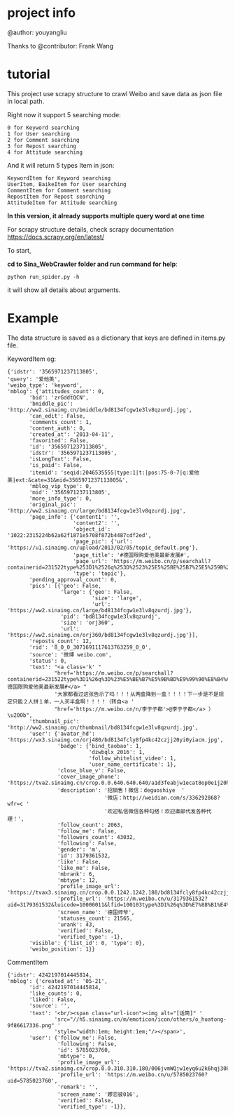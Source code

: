 # project info

@author: youyangliu

Thanks to @contributor: Frank Wang


# tutorial 

This project use scrapy structure to crawl Weibo
and save data as json file in local path.

Right now it support 5 searching mode:

    0 for Keyword searching
    1 for User searching
    2 for Comment searching
    3 for Repost searching
    4 for Attitude searching

And it will return 5 types Item in json:

    KeywordItem for Keyword searching
    UserItem, BaikeItem for User searching
    CommentItem for Comment searching
    RepostItem for Repost searching
    AttitudeItem for Attitude searching


**In this version, it already supports multiple query word at one time**

For scrapy structure details, check scrapy documentation https://docs.scrapy.org/en/latest/

To start,

**cd to Sina_WebCrawler folder and run command for help**:

    python run_spider.py -h

it will show all details about arguments.




# Example

The data structure is saved as a dictionary that keys are defined in items.py file.

KeywordItem eg:

    {'idstr': '3565971237113805',
    'query': '爱他美',
    'weibo_type': 'keyword',
    'mblog': {'attitudes_count': 0,
           'bid': 'zrGddtQCN',
           'bmiddle_pic': 'http://ww2.sinaimg.cn/bmiddle/bd8134fcgw1e3lv8qzurdj.jpg',
           'can_edit': False,
           'comments_count': 1,
           'content_auth': 0,
           'created_at': '2013-04-11',
           'favorited': False,
           'id': '3565971237113805',
           'idstr': '3565971237113805',
           'isLongText': False,
           'is_paid': False,
           'itemid': 'seqid:2046535555|type:1|t:|pos:75-0-7|q:爱他美|ext:&cate=31&mid=3565971237113805&',
           'mblog_vip_type': 0,
           'mid': '3565971237113805',
           'more_info_type': 0,
           'original_pic': 'http://ww2.sinaimg.cn/large/bd8134fcgw1e3lv8qzurdj.jpg',
           'page_info': {'content1': '',
                         'content2': '',
                         'object_id': '1022:2315224b62a62f1871e5708f872b4487cdf2ed',
                         'page_pic': {'url': 'https://u1.sinaimg.cn/upload/2013/02/05/topic_default.png'},
                         'page_title': '#德国限购爱他美最新发展#',
                         'page_url': 'https://m.weibo.cn/p/searchall?containerid=231522type%253D1%2526q%253D%2523%25E5%25BE%25B7%25E5%259B%25BD%25E9%2599%2590%25E8%25B4%25AD%25E7%2588%25B1%25E4%25BB%2596%25E7%25BE%258E%25E6%259C%2580%25E6%2596%25B0%25E5%258F%2591%25E5%25B1%2595%2523%2526t%253D10&luicode=10000011&lfid=100103type%3D1%26q%3D%E7%88%B1%E4%BB%96%E7%BE%8E',
                         'type': 'topic'},
           'pending_approval_count': 0,
           'pics': [{'geo': False,
                     'large': {'geo': False,
                               'size': 'large',
                               'url': 'https://ww2.sinaimg.cn/large/bd8134fcgw1e3lv8qzurdj.jpg'},
                     'pid': 'bd8134fcgw1e3lv8qzurdj',
                     'size': 'orj360',
                     'url': 'https://ww2.sinaimg.cn/orj360/bd8134fcgw1e3lv8qzurdj.jpg'}],
           'reposts_count': 12,
           'rid': '8_0_0_3071691117613763259_0_0',
           'source': '微博 weibo.com',
           'status': 0,
           'text': "<a class='k' "
                   "href='https://m.weibo.cn/p/searchall?containerid=231522type%3D1%26q%3D%23%E5%BE%B7%E5%9B%BD%E9%99%90%E8%B4%AD%E7%88%B1%E4%BB%96%E7%BE%8E%E6%9C%80%E6%96%B0%E5%8F%91%E5%B1%95%23%26t%3D10&luicode=10000011&lfid=100103type%3D1%26q%3D%E7%88%B1%E4%BB%96%E7%BE%8E'>#德国限购爱他美最新发展#</a> "
                   '大家都看过这张告示了吗！！！从两盒降到一盒！！！！下一步是不是规定只能２人拼１单，一人买半盒啊！！！！（转自<a '
                   "href='https://m.weibo.cn/n/李于子都'>@李于子都</a> ） \u200b",
           'thumbnail_pic': 'http://ww2.sinaimg.cn/thumbnail/bd8134fcgw1e3lv8qzurdj.jpg',
           'user': {'avatar_hd': 'https://wx3.sinaimg.cn/orj480/bd8134fcly8fp4kc42czjj20yi0yiacm.jpg',
                    'badge': {'bind_taobao': 1,
                              'dzwbqlx_2016': 1,
                              'follow_whitelist_video': 1,
                              'user_name_certificate': 1},
                    'close_blue_v': False,
                    'cover_image_phone': 'https://tva2.sinaimg.cn/crop.0.0.640.640.640/a1d3feabjw1ecat8op0e1j20hs0hswgu.jpg',
                    'description': '招销售！微信：deguoshiye  '
                                   '微店：http://weidian.com/s/336292868?wfr=c '
                                   '欢迎私信微信各种勾搭！欢迎直邮代发各种代理！',
                    'follow_count': 2063,
                    'follow_me': False,
                    'followers_count': 43032,
                    'following': False,
                    'gender': 'm',
                    'id': 3179361532,
                    'like': False,
                    'like_me': False,
                    'mbrank': 6,
                    'mbtype': 12,
                    'profile_image_url': 'https://tvax3.sinaimg.cn/crop.0.0.1242.1242.180/bd8134fcly8fp4kc42czjj20yi0yiacm.jpg',
                    'profile_url': 'https://m.weibo.cn/u/3179361532?uid=3179361532&luicode=10000011&lfid=100103type%3D1%26q%3D%E7%88%B1%E4%BB%96%E7%BE%8E',
                    'screen_name': '德国师爷',
                    'statuses_count': 21565,
                    'urank': 43,
                    'verified': False,
                    'verified_type': -1},
           'visible': {'list_id': 0, 'type': 0},
           'weibo_position': 1}}

CommentItem

    {'idstr': 4242197014445814,
    'mblog': {'created_at': '05-21',
           'id': 4242197014445814,
           'like_counts': 0,
           'liked': False,
           'source': '',
           'text': '<br/><span class="url-icon"><img alt="[话筒]" '
                   'src="//h5.sinaimg.cn/m/emoticon/icon/others/o_huatong-9f86617336.png" '
                   'style="width:1em; height:1em;"/></span>',
           'user': {'follow_me': False,
                    'following': False,
                    'id': 5785023760,
                    'mbtype': 0,
                    'profile_image_url': 'https://tva2.sinaimg.cn/crop.0.0.310.310.180/006jvmWQjw1eyq6u2k6hqj308m08m3ys.jpg',
                    'profile_url': 'https://m.weibo.cn/u/5785023760?uid=5785023760',
                    'remark': '',
                    'screen_name': '嫪恋彼016',
                    'verified': False,
                    'verified_type': -1}},



